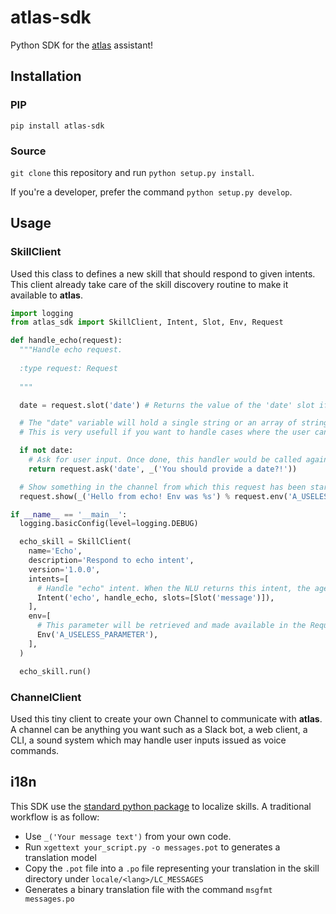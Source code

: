 atlas-sdk
===

Python SDK for the [atlas](https://github.com/atlassistant/atlas) assistant!

## Installation

### PIP

`pip install atlas-sdk`

### Source

`git clone` this repository and run `python setup.py install`. 

If you're a developer, prefer the command `python setup.py develop`.

## Usage

### SkillClient

Used this class to defines a new skill that should respond to given intents. This client already take care of the skill discovery routine to make it available to **atlas**.

```python
import logging
from atlas_sdk import SkillClient, Intent, Slot, Env, Request

def handle_echo(request):
  """Handle echo request.
  
  :type request: Request
  
  """

  date = request.slot('date') # Returns the value of the 'date' slot if set

  # The "date" variable will hold a single string or an array of strings if multiple values are found for the same slot.
  # This is very usefull if you want to handle cases where the user can enter many values such as "rooms" when turning lights on.

  if not date:
    # Ask for user input. Once done, this handler would be called again
    return request.ask('date', _('You should provide a date?!'))

  # Show something in the channel from which this request has been started
  request.show(_('Hello from echo! Env was %s') % request.env('A_USELESS_PARAMETER'), terminate=True)

if __name__ == '__main__':
  logging.basicConfig(level=logging.DEBUG)

  echo_skill = SkillClient(
    name='Echo',
    description='Respond to echo intent',
    version='1.0.0',
    intents=[
      # Handle "echo" intent. When the NLU returns this intent, the agent will call this skill and our handler
      Intent('echo', handle_echo, slots=[Slot('message')]),
    ],
    env=[
      # This parameter will be retrieved and made available in the Request argument in your handlers. This parameter is available on a per user basis so each user can have its own set of parameters
      Env('A_USELESS_PARAMETER'),
    ],
  )

  echo_skill.run()
```

### ChannelClient

Used this tiny client to create your own Channel to communicate with **atlas**. A channel can be anything you want such as a Slack bot, a web client, a CLI, a sound system which may handle user inputs issued as voice commands.

## i18n

This SDK use the [standard python package](https://docs.python.org/3/library/i18n.html) to localize skills. A traditional workflow is as follow:

- Use `_('Your message text')` from your own code.
- Run `xgettext your_script.py -o messages.pot` to generates a translation model
- Copy the `.pot` file into a `.po` file representing your translation in the skill directory under `locale/<lang>/LC_MESSAGES`
- Generates a binary translation file with the command `msgfmt messages.po`